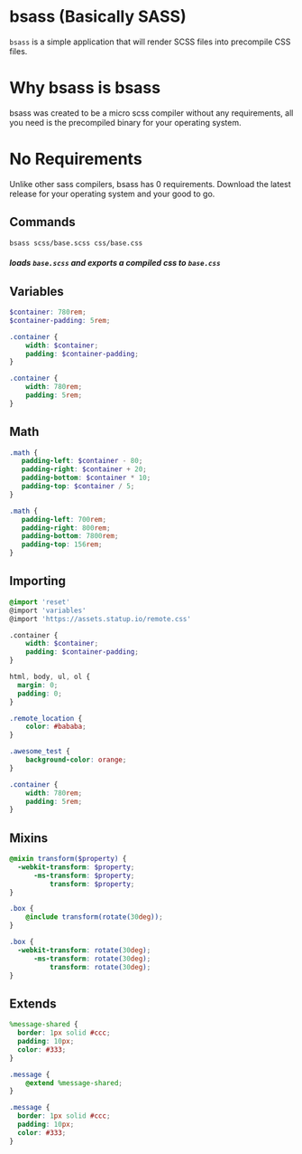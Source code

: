 # bsass (Basically SASS)
`bsass` is a simple application that will render SCSS files into precompile CSS files.


# Why bsass is bsass
bsass was created to be a micro scss compiler without any requirements, all you need is the precompiled binary for your operating system.


# No Requirements
Unlike other sass compilers, bsass has 0 requirements. Download the latest release for your operating system and your good to go.

## Commands
```
bsass scss/base.scss css/base.css
```
##### loads `base.scss` and exports a compiled css to `base.css`

## Variables
```scss
$container: 780rem;
$container-padding: 5rem;
```
```scss
.container {
    width: $container;
    padding: $container-padding;
}
```
```css
.container {
    width: 780rem;
    padding: 5rem;
}
```

## Math
```scss
.math {
   padding-left: $container - 80;
   padding-right: $container + 20;
   padding-bottom: $container * 10;
   padding-top: $container / 5;
}
```
```css
.math {
   padding-left: 700rem;
   padding-right: 800rem;
   padding-bottom: 7800rem;
   padding-top: 156rem;
}
```

## Importing
```scss
@import 'reset'
@import 'variables'
@import 'https://assets.statup.io/remote.css'

.container {
    width: $container;
    padding: $container-padding;
}
```
```css
html, body, ul, ol {
  margin: 0;
  padding: 0;
}

.remote_location {
    color: #bababa;
}

.awesome_test {
    background-color: orange;
}

.container {
    width: 780rem;
    padding: 5rem;
}
```

## Mixins
```scss
@mixin transform($property) {
  -webkit-transform: $property;
      -ms-transform: $property;
          transform: $property;
}
```
```scss
.box {
    @include transform(rotate(30deg));
}
```
```css
.box {
  -webkit-transform: rotate(30deg);
      -ms-transform: rotate(30deg);
          transform: rotate(30deg);
}
```

## Extends
```scss
%message-shared {
  border: 1px solid #ccc;
  padding: 10px;
  color: #333;
}
```
```scss
.message {
    @extend %message-shared;
}
```
```css
.message {
  border: 1px solid #ccc;
  padding: 10px;
  color: #333;
}
```


